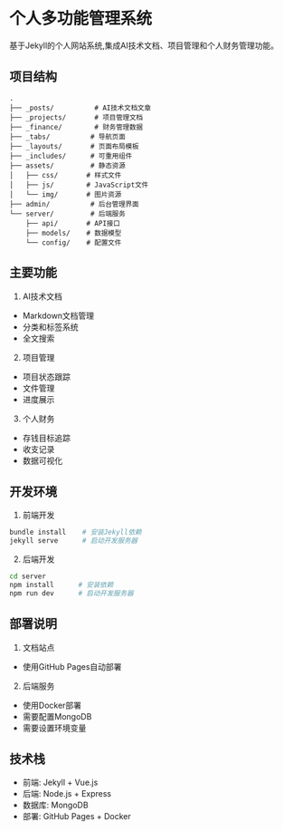 # 个人多功能管理系统

基于Jekyll的个人网站系统,集成AI技术文档、项目管理和个人财务管理功能。

## 项目结构

```
.
├── _posts/          # AI技术文档文章
├── _projects/       # 项目管理文档
├── _finance/        # 财务管理数据
├── _tabs/          # 导航页面
├── _layouts/       # 页面布局模板
├── _includes/      # 可重用组件
├── assets/         # 静态资源
│   ├── css/       # 样式文件
│   ├── js/        # JavaScript文件
│   └── img/       # 图片资源
├── admin/          # 后台管理界面
└── server/         # 后端服务
    ├── api/       # API接口
    ├── models/    # 数据模型
    └── config/    # 配置文件
```

## 主要功能

1. AI技术文档
- Markdown文档管理
- 分类和标签系统
- 全文搜索

2. 项目管理
- 项目状态跟踪
- 文件管理
- 进度展示

3. 个人财务
- 存钱目标追踪
- 收支记录
- 数据可视化

## 开发环境

1. 前端开发
```bash
bundle install    # 安装Jekyll依赖
jekyll serve      # 启动开发服务器
```

2. 后端开发
```bash
cd server
npm install      # 安装依赖
npm run dev      # 启动开发服务器
```

## 部署说明

1. 文档站点
- 使用GitHub Pages自动部署

2. 后端服务
- 使用Docker部署
- 需要配置MongoDB
- 需要设置环境变量

## 技术栈

- 前端: Jekyll + Vue.js
- 后端: Node.js + Express
- 数据库: MongoDB
- 部署: GitHub Pages + Docker 
